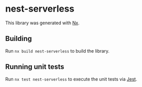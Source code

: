 # nest-serverless

This library was generated with [Nx](https://nx.dev).

## Building

Run `nx build nest-serverless` to build the library.

## Running unit tests

Run `nx test nest-serverless` to execute the unit tests via [Jest](https://jestjs.io).
